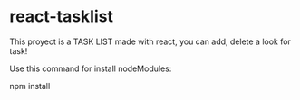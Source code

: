 # react-tasklist

This proyect is a TASK LIST made with react, you can add, delete a look for task!

Use this command for install nodeModules:

npm install